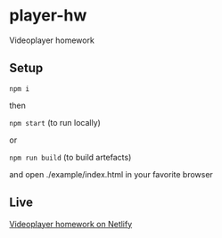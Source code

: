 # player-hw
Videoplayer homework

## Setup

`npm i`

then

`npm start` (to run locally)

or

`npm run build` (to build artefacts)

and open ./example/index.html in your favorite browser


## Live

[Videoplayer homework on Netlify](https://broit-player.netlify.app/)
